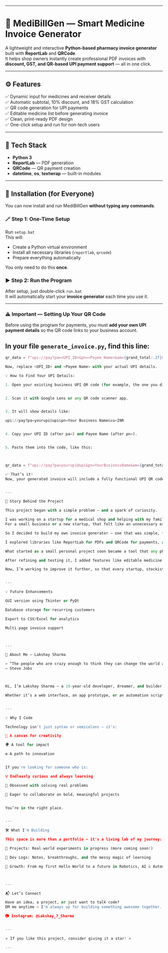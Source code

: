 
---

# 💊 MediBillGen — Smart Medicine Invoice Generator  

A lightweight and interactive **Python-based pharmacy invoice generator** built with **ReportLab** and **QRCode**.  
It helps shop owners instantly create professional PDF invoices with **discount, GST, and QR-based UPI payment support** — all in one click.  

---

## ⚙️ Features  

✅ Dynamic input for medicines and receiver details  
✅ Automatic subtotal, 10% discount, and 18% GST calculation  
✅ QR code generation for UPI payments  
✅ Editable medicine list before generating invoice  
✅ Clean, print-ready PDF design  
✅ One-click setup and run for non-tech users  

---

## 🧠 Tech Stack  

- **Python 3**  
- **ReportLab** — PDF generation  
- **QRCode** — QR payment creation  
- **datetime**, **os**, **textwrap** — built-in modules  

---

## 🧰 Installation (for Everyone)  

You can now install and run MediBillGen **without typing any commands**.  

### 🪄 Step 1: One-Time Setup  
Run `setup.bat`  
This will:  
- Create a Python virtual environment  
- Install all necessary libraries (`reportlab`, `qrcode`)  
- Prepare everything automatically  

You only need to do this **once**.  

### ▶️ Step 2: Run the Program  
After setup, just double-click `run.bat`  
It will automatically start your **invoice generator** each time you use it.  

---

### ⚠️ Important — Setting Up Your QR Code  

Before using the program for payments, you must **add your own UPI payment details** so the QR code links to your business account.  

In your file **`generate_invoice.py`**, find this line:  
---
```python
qr_data = f"upi://pay?pa=<UPI_ID>&pn=<Payee Name>&am={grand_total:.2f}&cu=INR"

Now, replace <UPI_ID> and <Payee Name> with your actual UPI details.

💡 How to Find Your UPI Details:

1. Open your existing business UPI QR code (for example, the one you display at your shop).


2. Scan it with Google Lens or any QR code scanner app.


3. It will show details like:

upi://pay?pa=yourupi@upi&pn=Your Business Name&cu=INR


4. Copy your UPI ID (after pa=) and Payee Name (after pn=).


5. Paste them into the code, like this:



qr_data = f"upi://pay?pa=yourupi@upi&pn=YourBusinessName&am={grand_total:.2f}&cu=INR"

✅ That’s it!
Now, your generated invoice will include a fully functional UPI QR code linked to your payment account.


---

🧩 Story Behind the Project

This project began with a simple problem — and a spark of curiosity.

I was working on a startup for a medical shop and helping with my family’s pharmacy business. While setting up the billing process, I realized that most invoice generator apps cost ₹500–₹1000 per month.
For a small business or a new startup, that felt like an unnecessary expense — especially for something that could be automated with a bit of code.

So I decided to build my own invoice generator — one that was simple, free, and efficient.

I explored libraries like ReportLab for PDFs and QRCode for payments, and gradually built this tool from scratch. It wasn’t just about saving money — it was about learning, building, and creating something useful for others like me.

What started as a small personal project soon became a tool that any pharmacy or small business could use to make professional invoices without monthly costs.

After refining and testing it, I added features like editable medicine lists, GST and discount calculations, and UPI QR support — turning it into something truly practical.

Now, I’m working to improve it further, so that every startup, stockist, or local pharmacist can use it effortlessly.


---

💡 Future Enhancements

GUI version using Tkinter or PyQt

Database storage for recurring customers

Export to CSV/Excel for analytics

Multi-page invoice support



---

👋 About Me — Lakshay Sharma

> “The people who are crazy enough to think they can change the world are the ones who do.”
— Steve Jobs



Hi, I’m Lakshay Sharma — a 19-year-old developer, dreamer, and builder on a mission to turn ideas into reality through code.

Whether it’s a web interface, an app prototype, or an automation script — I believe every line of code brings me closer to shaping the future I imagine.


---

💡 Why I Code

Technology isn't just syntax or semicolons — it’s:

🎨 A canvas for creativity

🌍 A tool for impact

⚙️ A path to innovation


If you're looking for someone who is:

💡 Endlessly curious and always learning

🧠 Obsessed with solving real problems

🤝 Eager to collaborate on bold, meaningful projects


You’re in the right place.


---

🛠 What I'm Building

This space is more than a portfolio — it's a living lab of my journey:

🔗 Projects: Real-world experiments in progress (more coming soon!)

📓 Dev Logs: Notes, breakthroughs, and the messy magic of learning

🌱 Growth: From my first Hello World to a future in Robotics, AI & Automation



---

📬 Let’s Connect

Have an idea, a project, or just want to talk code?
DM me anytime — I'm always up for building something awesome together.

📷 Instagram: @Lakshay_7_Sharma


---

⭐ If you like this project, consider giving it a star! ⭐

---
